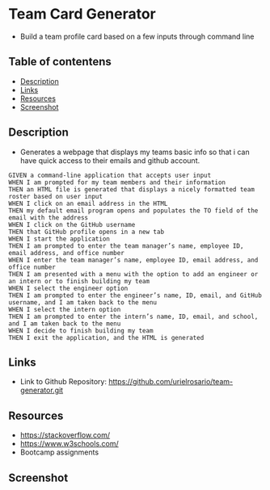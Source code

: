 # Team Card Generator

- Build a team profile card based on a few inputs through command line

## Table of contentens

- [Description](#Description)
- [Links](#Links)
- [Resources](#Resources)
- [Screenshot](#Screenshot)

## Description

- Generates a webpage that displays my teams basic info so that i can have quick access to their emails and github account.

```
GIVEN a command-line application that accepts user input
WHEN I am prompted for my team members and their information
THEN an HTML file is generated that displays a nicely formatted team roster based on user input
WHEN I click on an email address in the HTML
THEN my default email program opens and populates the TO field of the email with the address
WHEN I click on the GitHub username
THEN that GitHub profile opens in a new tab
WHEN I start the application
THEN I am prompted to enter the team manager’s name, employee ID, email address, and office number
WHEN I enter the team manager’s name, employee ID, email address, and office number
THEN I am presented with a menu with the option to add an engineer or an intern or to finish building my team
WHEN I select the engineer option
THEN I am prompted to enter the engineer’s name, ID, email, and GitHub username, and I am taken back to the menu
WHEN I select the intern option
THEN I am prompted to enter the intern’s name, ID, email, and school, and I am taken back to the menu
WHEN I decide to finish building my team
THEN I exit the application, and the HTML is generated
```

## Links

- Link to Github Repository: https://github.com/urielrosario/team-generator.git

## Resources

- https://stackoverflow.com/
- https://www.w3schools.com/
- Bootcamp assignments

## Screenshot
